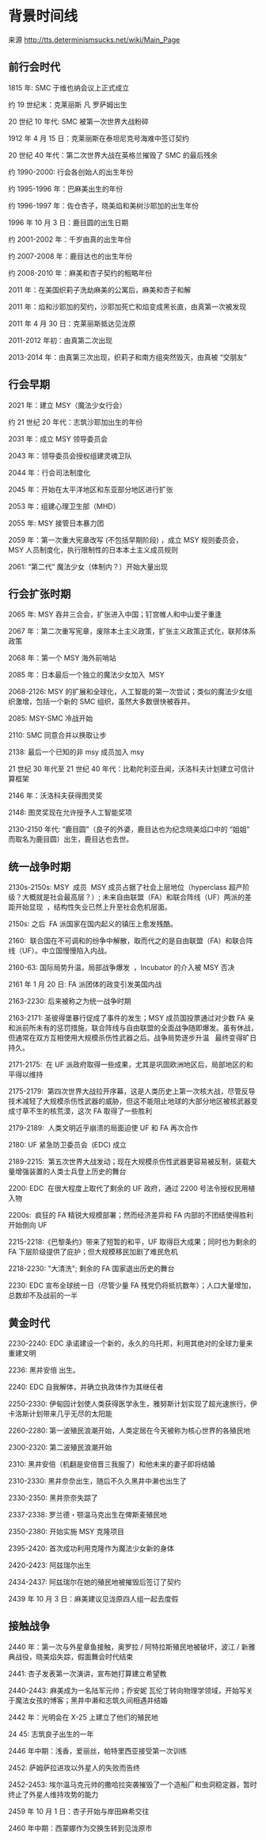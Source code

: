 # 背景时间线

来源 <http://tts.determinismsucks.net/wiki/Main_Page>

## 前行会时代

1815 年: SMC 于维也纳会议上正式成立

约 19 世纪末：克莱丽斯 凡 罗萨姆出生

20 世纪 10 年代: SMC 被第一次世界大战粉碎

1912 年 4 月 15 日：克莱丽斯在泰坦尼克号海难中签订契约

20 世纪 40 年代：第二次世界大战在英格兰摧毁了 SMC 的最后残余

约 1990-2000: 行会各创始人的出生年份

约 1995-1996 年：巴麻美出生的年份

约 1996-1997 年：佐仓杏子，晓美焰和美树沙耶加的出生年份

1996 年 10 月 3 日：鹿目圆的出生日期

约 2001-2002 年：千岁由真的出生年份

约 2007-2008 年：鹿目达也的出生年份

约 2008-2010 年：麻美和杏子契约的粗略年份

2011 年：在美国织莉子洗劫麻美的公寓后，麻美和杏子和解

2011 年：焰和沙耶加的契约，沙耶加死亡和焰变成黑长直，由真第一次被发现

2011 年 4 月 30 日：克莱丽斯抵达见泷原

2011-2012 年初：由真第二次出现

2013-2014 年：由真第三次出现，织莉子和南方组突然毁灭，由真被 “交朋友”

## 行会早期

2021 年：建立 MSY（魔法少女行会）

约 21 世纪 20 年代：志筑沙耶加出生的年份

2031 年：成立 MSY 领导委员会

2043 年：领导委员会授权组建灵魂卫队

2044 年：行会司法制度化

2045 年：开始在太平洋地区和东亚部分地区进行扩张

2053 年：组建心理卫生部（MHD）

2055 年: MSY 接管日本暴力团

2059 年：第一次重大宪章改写 (不包括早期阶段) ，成立 MSY 规则委员会，MSY 人员制度化，执行限制性的日本本土主义成员规则

2061: “第二代” 魔法少女（体制内？）开始大量出现

## 行会扩张时期

2065 年: MSY 吞并三合会，扩张进入中国；钉宫帷人和中山爱子重逢

2067 年：第二次重写宪章，废除本土主义政策，扩张主义政策正式化，联邦体系政策

2068 年：第一个 MSY 海外前哨站

2085 年：日本最后一个独立的魔法少女加入  MSY

2068-2126: MSY 的扩展和全球化，人工智能的第一次尝试；类似的魔法少女组织激增，包括一个新的 SMC 组织，虽然大多数很快被吞并。

2085: MSY-SMC 冷战开始

2110: SMC 同意合并以换取让步

2138: 最后一个已知的非 msy 成员加入 msy

21 世纪 30 年代至 21 世纪 40 年代：比勒陀利亚丑闻，沃洛科夫计划建立可信计算框架

2146 年：沃洛科夫获得图灵奖

2148: 图灵奖现在允许授予人工智能奖项

2130-2150 年代: “鹿目圆”（良子的外婆，鹿目达也为纪念晓美焰口中的 “姐姐” 而取名为鹿目圆）出生，鹿目达也去世。

## 统一战争时期

2130s-2150s: MSY  成员  MSY 成员占据了社会上层地位（hyperclass 超产阶级？大概就是社会最高层？）; 未来自由联盟（FA）和联合阵线（UF）两派的差距开始显现  ，结构性失业已然上升至社会危机层面。

2150s: 之后  FA 派国家在国内起义的镇压上愈发残酷。

2160:  联合国在不可调和的纷争中解散，取而代之的是自由联盟（FA）和联合阵线（UF）。中立国慢慢陷入内战。

2160-63: 国际局势升温，局部战争爆发  ，Incubator 的介入被 MSY 否决

2161 年 1 月 20 日: FA 派团体的政变引发美国内战

2163-2230: 后来被称之为统一战争时期

2163-2171: 圣彼得堡暴行促成了事件的发生；MSY 成员国投票通过对少数 FA 亲和派前所未有的惩罚措施，联合阵线与自由联盟的全面战争随即爆发。虽有休战，但通常在双方互相使用大规模杀伤性武器之后。战争局势逐步升温   最终变得旷日持久。

2171-2175:  在 UF 派政府取得一些成果，尤其是巩固欧洲地区后，局部地区的和平得以维持

2175-2179:  第四次世界大战拉开序幕，这是人类历史上第一次核大战，尽管反导技术减轻了大规模杀伤性武器的威胁，但这不能阻止地球的大部分地区被核武器变成寸草不生的核荒漠，这次 FA 取得了一些胜利

2179-2189:  人类文明近乎崩溃的局面迫使 UF 和 FA 再次合作

2180: UF 紧急防卫委员会  (EDC) 成立

2189-2215:  第五次世界大战发动；现在大规模杀伤性武器更容易被反制，装载大量增强装置的人类士兵登上历史的舞台

2200: EDC  在很大程度上取代了剩余的 UF 政府，通过 2200 号法令授权民用植入物

2200s:  疯狂的 FA 精锐大规模部署；然而经济差异和 FA 内部的不团结使得胜利开始倒向 UF

2215-2218:《巴黎条约》带来了短暂的和平，UF 取得巨大成果；同时也为剩余的 FA 下层阶级提供了庇护；但大规模移民加剧了难民危机

2218-2230: "大清洗"; 剩余的 FA 国家退出历史的舞台

2230: EDC 宣布全球统一日（尽管少量 FA 残党仍将抵抗数年）；人口大量增加，总数却不及战前的一半

## 黄金时代

2230-2240: EDC 承诺建设一个新的，永久的乌托邦，利用其绝对的全球力量来重建文明

2236: 黑井安倍 出生。

2240: EDC 自我解体，并确立执政体作为其继任者

2250-2330: 伊甸园计划使人类获得医学永生，雅努斯计划实现了超光速旅行，伊卡洛斯计划带来几乎无尽的太阳能

2260-2280: 第一波殖民浪潮开始，人类定居在今天被称为核心世界的各殖民地

2300-2320: 第二波殖民浪潮开始

2310: 黑井安倍（机翻是安倍晋三我服了）和他未来的妻子即将结婚

2310-2330: 黑井奈奈出生，随后不久久黑井中濑也出生了

2330-2350: 黑井奈奈失踪了

2337-2338: 罗兰德・颚温马克出生在俾斯麦殖民地

2350-2380: 开始实施 MSY 克隆项目

2395-2420: 首次成功利用克隆作为魔法少女新的身体

2420-2423: 阿兹瑞尔出生

2434-2437: 阿兹瑞尔在她的殖民地被摧毁后签订了契约

2439 年 10 月 3 日：麻美建议见泷原四人组一起去度假

## 接触战争

2440 年：第一次与外星章鱼接触，奥罗拉 / 阿特拉斯殖民地被破坏，波江 / 新雅典战役，晓美焰失踪，假面舞会时代结束

2441: 杏子发表第一次演讲，宣布她打算建立希望教

2440-2443: 麻美成为一名陆军元帅；乔安妮 瓦伦丁转向物理学领域，开始写关于魔法女孩的博客；黑井中濑和志筑久间相遇并结婚

2442 年：光明会在 X-25 上建立了他们的殖民地

24 45: 志筑良子出生的一年

2446 年中期：浅香，爱丽丝，帕特里西亚接受第一次训练

2452: 萨姆萨拉进攻以外星人的失败而告终

2452-2453: 埃尔温马克元帅的撒哈拉突袭摧毁了一个造船厂和虫洞稳定器，暂时终止了外星人维持攻势的能力

2459 年 10 月 1 日：杏子开始与岸田麻希交往

2460 年中期：西蒙娜作为交换生转到见泷原市
